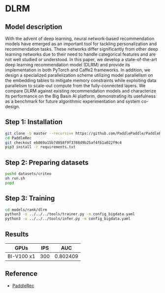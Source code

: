 # DLRM

## Model description

With the advent of deep learning, neural network-based recommendation models have emerged as an important tool for
tackling personalization and recommendation tasks. These networks differ significantly from other deep learning networks
due to their need to handle categorical features and are not well studied or understood. In this paper, we develop a
state-of-the-art deep learning recommendation model (DLRM) and provide its implementation in both PyTorch and Caffe2
frameworks. In addition, we design a specialized parallelization scheme utilizing model parallelism on the embedding
tables to mitigate memory constraints while exploiting data parallelism to scale-out compute from the fully-connected
layers. We compare DLRM against existing recommendation models and characterize its performance on the Big Basin AI
platform, demonstrating its usefulness as a benchmark for future algorithmic experimentation and system co-design.

## Step 1: Installation

```sh
git clone -b master --recursive https://github.com/PaddlePaddle/PaddleRec.git
cd PaddleRec
git checkout eb869a15b7d858f9f3788d9b25af4f61a022f9c4
pip3 install -r requirements.txt

```

## Step 2: Preparing datasets

```sh
pushd datasets/criteo
sh run.sh
popd
```

## Step 3: Training

```sh
cd models/rank/dlrm
python3 -u ../../../tools/trainer.py -m config_bigdata.yaml
python3 -u ../../../tools/infer.py -m config_bigdata.yaml

```

## Results

| GPUs       | IPS | AUC      |
|------------|-----|----------|
| BI-V100 x1 | 300 | 0.802409 |

## Reference

- [PaddleRec](https://github.com/PaddlePaddle/PaddleRec/tree/release/2.3.0/models/rank/dlrm)
